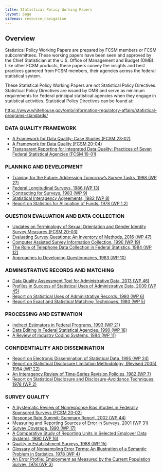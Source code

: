 ```yaml
---
title: Statistical Policy Working Papers
layout: page
sidenav: resource_navigation
---
```


<h2 class="page-sub-title">Overview</h2>

<p>Statistical Policy Working Papers are prepared by FCSM members or FCSM subcommittees. These working papers have been seen and approved by the Chief Statistician at the U.S. Office of Management and Budget (OMB). Like other FCSM products, these papers convey the insights and best practices garnered from FCSM members, their agencies across the federal statistical system.</p>

<p>These Statistical Policy Working Papers are not Statistical Policy Directives. Statistical Policy Directives are issued by OMB and serve as minimum requirements for Federal principal statistical agencies when they engage in statistical activities. Statistical Policy Directives can be found at:</p>

<a class="usa-link--external" href="https://www.whitehouse.gov/omb/information-regulatory-affairs/statistical-programs-standards/" target="_blank">https://www.whitehouse.gov/omb/information-regulatory-affairs/statistical-programs-standards/</a>

<h3 class="page-sub-heading">DATA QUALITY FRAMEWORK</h3>
<ul>
<li><a href="{{ site.baseurl }}/assets/files/docs/FCSM.23.02_DQ_case_studies_FINAL.pdf" target="_blank">A Framework for Data Quality: Case Studies (FCSM 23-02)</a></li>
<li><a href="{{site.baseurl}}/assets/files/docs/FCSM.20.04_A_Framework_for_Data_Quality.pdf" target="_blank">A Framework for Data Quality (FCSM 20-04)</a></li>
<li><a href="{{site.baseurl}}/assets/files/docs/Transparent_Reporting_FCSM_19_01_092719.pdf" target="_blank">Transparent Reporting for Integrated Data Quality: Practices of Seven Federal Statistical Agencies (FCSM 19-01)</a></li>
</ul>

<h3 class="page-sub-heading">PLANNING AND DEVELOPMENT</h3>
<ul>
<li><a href="{{site.baseurl}}/assets/files/docs/spwp27.pdf" target="_blank">Training for the Future: Addressing Tomorrow’s Survey Tasks, 1998 (WP 27)</a></li>
<li><a href="{{site.baseurl}}/assets/files/docs/spwp13.pdf" target="_blank">Federal Longitudinal Surveys, 1986 (WP 13)</a></li>
<li><a href="{{site.baseurl}}/assets/files/docs/spwp9.pdf" target="_blank">Contracting for Surveys, 1983 (WP 9)</a></li>
<li><a href="{{site.baseurl}}/assets/files/docs/spwp8.pdf" target="_blank">Statistical Interagency Agreements, 1982 (WP 8)</a></li>
<li><a href="{{site.baseurl}}/assets/files/docs/spwp1.pdf" target="_blank">Report on Statistics for Allocation of Funds, 1978 (WP 1.2)</a></li>
</ul>

<h3 class="page-sub-heading">QUESTION EVALUATION AND DATA COLLECTION</h3>
<ul>
<li><a href="{{site.baseurl}}/assets/files/docs/FCSM_SOGI_Terminology_FY20_Report_FINAL.pdf" target="_blank">Updates on Terminology of Sexual Orientation and Gender Identity Survey Measures (FCSM 20-03)</a></li>
<li><a href="{{site.baseurl}}/assets/files/docs/spwp47.pdf" target="_blank">Evaluating Survey Questions: An Inventory of Methods, 2016 (WP 47)</a></li>
<li><a href="{{site.baseurl}}/assets/files/docs/spwp19.pdf" target="_blank">Computer Assisted Survey Information Collection, 1990 (WP 19)</a></li>
<li><a href="{{site.baseurl}}/assets/files/docs/spwp12.pdf" target="_blank">The Role of Telephone Data Collection in Federal Statistics, 1984 (WP 12)</a></li>
<li><a href="{{site.baseurl}}/assets/files/docs/spwp10.pdf" target="_blank">Approaches to Developing Questionnaires, 1983 (WP 10)</a></li>
</ul>

<h3 class="page-sub-heading">ADMINISTRATIVE RECORDS AND MATCHING</h3>
<ul>
<li><a href="{{site.baseurl}}/assets/files/docs/DataQualityAssessmentTool.pdf" target="_blank">Data Quality Assessment Tool for Administrative Data, 2013 (WP 46)</a></li>
<li><a href="{{site.baseurl}}/assets/files/docs/StatisticalUsesofARData.pdf" target="_blank">Profiles in Success of Statistical Uses of Administrative Data, 2009 (WP 45)</a></li>
<li><a href="{{site.baseurl}}/assets/files/docs/spwp6.pdf" target="_blank">Report on Statistical Uses of Administrative Records, 1980 (WP 6)</a></li>
<li><a href="{{site.baseurl}}/assets/files/docs/spwp5.pdf" target="_blank">Report on Exact and Statistical Matching Techniques, 1980 (WP 5)</a></li>
</ul>

<h3 class="page-sub-heading">PROCESSING AND ESTIMATION</h3>
<ul>
<li><a href="{{site.baseurl}}/assets/files/docs/spwp21.pdf" target="_blank">Indirect Estimators in Federal Programs, 1993 (WP 21)</a></li>
<li><a href="{{site.baseurl}}/assets/files/docs/spwp18.pdf" target="_blank">Data Editing in Federal Statistical Agencies, 1990 (WP 18)</a></li>
<li><a href="{{site.baseurl}}/assets/files/docs/spwp11.pdf" target="_blank">A Review of Industry Coding Systems, 1984 (WP 11)</a></li>
</ul>

<h3 class="page-sub-heading">CONFIDENTIALITY AND DISSEMINATION</h3>
<ul>
<li><a href="{{site.baseurl}}/assets/files/docs/spwp24.pdf" target="_blank">Report on Electronic Dissemination of Statistical Data, 1995 (WP 24)</a></li>
<li><a href="{{site.baseurl}}/assets/files/docs/spwp22WithFrontNote.pdf" target="_blank">Report on Statistical Disclosure Limitation Methodology, (Revised 2005), 1994 (WP 22)</a></li>
<li><a href="{{site.baseurl}}/assets/files/docs/spwp7.pdf" target="_blank">An Interagency Review of Time-Series Revision Policies, 1982 (WP 7)</a></li>
<li><a href="{{site.baseurl}}/assets/files/docs/spwp2.pdf" target="_blank">Report on Statistical Disclosure and Disclosure-Avoidance Techniques, 1978 (WP 2)</a></li>
</ul>

<h3 class="page-sub-heading">SURVEY QUALITY</h3>
<ul>
<li><a href="{{site.baseurl}}/assets/files/docs/A_Systematic_Review_of_Nonresponse_Bias_Studies_Federally_Sponsored_SurveysFCSM_20_02_032920.pdf" target="_blank">A Systematic Review of Nonresponse Bias Studies in Federally Sponsored Surveys (FCSM 20-02)</a></li>
<li><a href="{{site.baseurl}}/assets/files/docs/summitreportfinal.pdf" target="_blank">Response Rate Summit: Summary Report, 2002 (WP 44)</a></li>
<li><a href="{{site.baseurl}}/assets/files/docs/spwp31.pdf" target="_blank">Measuring and Reporting Sources of Error in Surveys, 2001 (WP 31)</a></li>
<li><a href="{{site.baseurl}}/assets/files/docs/spwp17.pdf" target="_blank">Survey Coverage, 1990 (WP 17)</a></li>
<li><a href="{{site.baseurl}}/assets/files/docs/spwp16.pdf" target="_blank">A Comparative Study of Reporting Units in Selected Employer Data Systems, 1990 (WP 16)</a></li>
<li><a href="{{site.baseurl}}/assets/files/docs/spwp15.pdf" target="_blank">Quality in Establishment Surveys, 1988 (WP 15)</a></li>
<li><a href="{{site.baseurl}}/assets/files/docs/spwp4.pdf" target="_blank">Glossary of Nonsampling Error Terms: An Illustration of a Semantic Problem in Statistics, 1978 (WP 4)</a></li>
<li><a href="{{site.baseurl}}/assets/files/docs/spwp3.pdf" target="_blank">An Error Profile: Employment as Measured by the Current Population Survey, 1978 (WP 3)</a></li>
</ul>
